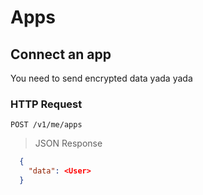 # Apps

## Connect an app

You need to send encrypted data yada yada

### HTTP Request

`POST /v1/me/apps`

>  JSON Response

```json
  {
    "data": <User>
  }
```
